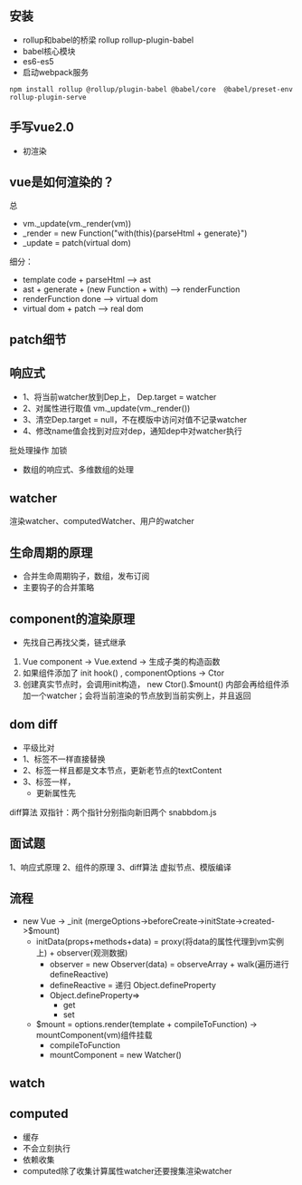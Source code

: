 
## 安装
- rollup和babel的桥梁 rollup rollup-plugin-babel
- babel核心模块 
- es6-es5            
- 启动webpack服务
```
npm install rollup @rollup/plugin-babel @babel/core  @babel/preset-env rollup-plugin-serve
```
 
## 手写vue2.0
- 初渲染
## vue是如何渲染的？
总
- vm._update(vm._render(vm))
- _render = new Function("with(this){parseHtml + generate}")
- _update = patch(virtual dom)

细分：
- template code + parseHtml --> ast
- ast + generate + (new Function + with) --> renderFunction
- renderFunction done --> virtual dom
- virtual dom +  patch --> real dom

patch细节
- 

## 响应式

- 1、将当前watcher放到Dep上， Dep.target = watcher
- 2、对属性进行取值 vm._update(vm._render())
- 3、清空Dep.target = null，不在模版中访问对值不记录watcher
- 4、修改name值会找到对应对dep，通知dep中对watcher执行

批处理操作 加锁

- 数组的响应式、多维数组的处理


## watcher
渲染watcher、computedWatcher、用户的watcher

## 生命周期的原理
- 合并生命周期钩子，数组，发布订阅
- 主要钩子的合并策略 

## component的渲染原理
- 先找自己再找父类，链式继承

1. Vue component -> Vue.extend -> 生成子类的构造函数
2. 如果组件添加了 init hook() , componentOptions -> Ctor
3. 创建真实节点时，会调用init构造， new Ctor().$mount() 内部会再给组件添加一个watcher；会将当前渲染的节点放到当前实例上，并且返回

## dom diff
- 平级比对
- 1、标签不一样直接替换
- 2、标签一样且都是文本节点，更新老节点的textContent
- 3、标签一样，
    - 更新属性先
    
diff算法
双指针：两个指针分别指向新旧两个
snabbdom.js


## 面试题
1、响应式原理
2、组件的原理
3、diff算法 虚拟节点、模版编译


## 流程
- new Vue -> _init (mergeOptions->beforeCreate->initState->created->$mount)
    - initData(props+methods+data) = proxy(将data的属性代理到vm实例上) + observer(观测数据)
        - observer = new Observer(data) = observeArray + walk(遍历进行defineReactive)
        - defineReactive = 递归 Object.defineProperty 
        - Object.defineProperty=>
           - get 
           - set
    - $mount = options.render(template + compileToFunction) -> mountComponent(vm)组件挂载
        - compileToFunction
        - mountComponent = new Watcher()
        
        
## watch

## computed
- 缓存
- 不会立刻执行
- 依赖收集
- computed除了收集计算属性watcher还要搜集渲染watcher




